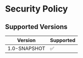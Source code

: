 # Security Policy

## Supported Versions

| Version | Supported          |
| ------- | ------------------ |
| 1.0-SNAPSHOT   | :white_check_mark: |
